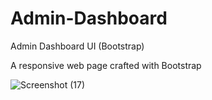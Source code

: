 # Admin-Dashboard
Admin Dashboard UI (Bootstrap)

A responsive web page crafted with Bootstrap

![Screenshot (17)](https://github.com/ShinMinKhant/Admin-Dashboard/assets/133580286/fc68c2d6-e714-487b-9983-c5435ebec68f)
